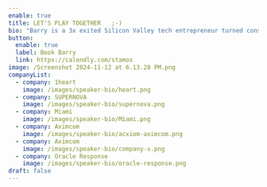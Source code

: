 ```yaml
---
enable: true
title: LET'S PLAY TOGETHER   ;-)
bio: "Barry is a 3x exited Silicon Valley tech entrepreneur turned conscious capitalist. He is the CEO & Founder of SUPERNOVA (1supernova.com), 150+ exited founders helping world-changing companies achieve their missions, faster.\_ Barry's an Entrepreneur-in-Residence at 500 Global (500.co), the most active global venture capital firm in the world (#1 in VC Deal Counts & Exits).</br></br> Barry is the co-founder of 1heart (1heart.com), a human accelerator to elevate leaders' lives with 1,000+ alumni. Barry's been a paid consultant to 20% of the Fortune 500. He is one of the 100 Most Influential Leaders in Technology (Techweek). Barry built and sold his first startup INBOX Marketing in San Francisco to Responsys pre-IPO and exited to Oracle for $1.6 Billion in 2006.</br></br> Barry's been an intrapreneur, as a Global Practice Leader of Strategy & Innovation at Acxiom (NASDAQ: ACXM), where he helped build a business unit from scratch to $315MM annual revenues that sold to IPG for $2.3 Billion in 2018. Barry is a keynote speaker and subject matter expert in work and life transformation.\_ Barry lives in Mount Pleasant, SC with his wife Christine, and two boys Beau & Nico Stamos."
button:
  enable: true
  label: Book Barry
  link: https://calendly.com/stamos
image: /Screenshot 2024-11-12 at 6.13.28 PM.png
companyList:
  - company: 1heart
    image: /images/speaker-bio/heart.png
  - company: SUPERNOVA
    image: /images/speaker-bio/supernova.png
  - company: Miami
    image: /images/speaker-bio/Miami.png
  - company: Aximcom
    image: /images/speaker-bio/acxiom-aximcom.png
  - company: Aximcom
    image: /images/speaker-bio/company-x.png
  - company: Oracle Response
    image: /images/speaker-bio/oracle-response.png
draft: false
---
```

